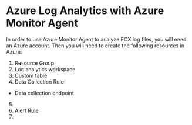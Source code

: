 # Azure Log Analytics with Azure Monitor Agent
In order to use Azure Monitor Agent to analyze ECX log files, you will need an Azure account. Then you will need to create the following resources in Azure:
1. Resource Group
2. Log analytics workspace
3. Custom table
4. Data Collection Rule
- Data collection endpoint
5. 
7. Alert Rule
8. 
